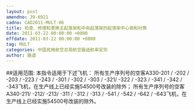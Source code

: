```yaml
---
layout: post
amendno: 39-6921
cadno: CAD2011-MULT-06
title: 检查、修理和更换主起落架和中央起落架的起落架中心销和衬筒
date: 2011-03-22 00:00:00 +0800
effdate: 2011-03-22 00:00:00 +0800
tag: MULT
categories: 中国民用航空总局航空器适航审定司
author: 路遥
---
```


##适用范围:
本指令适用于下述飞机： 所有生产序列号的空客A330-201 / -202 / -203 / -223 / -243 / -301
/ -302 / -303 / -321/ -322 / -323 / -341 / -342 / -343飞机，在生产线上已经实施54500号改装的除外； 所有生产序列号的空客A340-211/ -212/ -213/ -311 / -312 / -313 / -541 / -542 / -642 / -643飞机，在生产线上已经实施54500号改装的除外。


